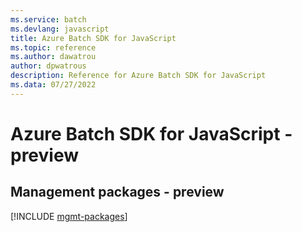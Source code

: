 ```yaml
---
ms.service: batch
ms.devlang: javascript
title: Azure Batch SDK for JavaScript
ms.topic: reference
ms.author: dawatrou
author: dpwatrous
description: Reference for Azure Batch SDK for JavaScript
ms.data: 07/27/2022
---
```

# Azure Batch SDK for JavaScript - preview

## Management packages - preview
[!INCLUDE [mgmt-packages](batch-mgmt-index.md)]